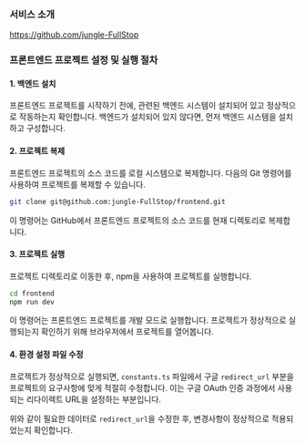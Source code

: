 ### 서비스 소개
https://github.com/jungle-FullStop

### 프론트엔드 프로젝트 설정 및 실행 절차

#### 1. 백엔드 설치

프론트엔드 프로젝트를 시작하기 전에, 관련된 백엔드 시스템이 설치되어 있고 정상적으로 작동하는지 확인합니다. 백엔드가 설치되어 있지 않다면, 먼저 백엔드 시스템을 설치하고 구성합니다.

#### 2. 프로젝트 복제

프론트엔드 프로젝트의 소스 코드를 로컬 시스템으로 복제합니다. 다음의 Git 명령어를 사용하여 프로젝트를 복제할 수 있습니다.

```bash
git clone git@github.com:jungle-FullStop/frontend.git
```

이 명령어는 GitHub에서 프론트엔드 프로젝트의 소스 코드를 현재 디렉토리로 복제합니다.

#### 3. 프로젝트 실행

프로젝트 디렉토리로 이동한 후, npm을 사용하여 프로젝트를 실행합니다.

```bash
cd frontend
npm run dev
```

이 명령어는 프론트엔드 프로젝트를 개발 모드로 실행합니다. 프로젝트가 정상적으로 실행되는지 확인하기 위해 브라우저에서 프로젝트를 열어봅니다.

#### 4. 환경 설정 파일 수정

프로젝트가 정상적으로 실행되면, `constants.ts` 파일에서 구글 `redirect_url` 부분을 프로젝트의 요구사항에 맞게 적절히 수정합니다. 이는 구글 OAuth 인증 과정에서 사용되는 리다이렉트 URL을 설정하는 부분입니다.

위와 같이 필요한 데이터로 `redirect_url`을 수정한 후, 변경사항이 정상적으로 적용되었는지 확인합니다.

